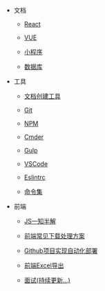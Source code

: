 * 文档

  * [React](Note/React/README.md)

  * [VUE](Note/vue/README.md)

  * [小程序](Note/mini-app/README.md)

  * [数据库](Note/SQL/README.md)


* 工具

  * [文档创建工具](Note/tools/doc.md)

  * [Git](Note/tools/git.md) 

  * [NPM](Note/tools/npm.md)

  * [Cmder](Note/tools/cmder.md)

  * [Gulp](Note/tools/gulp.md)

  * [VSCode](Note/tools/editor.md) 

  * [Eslintrc](Note/tools/eslintrc.md)

  * [命令集](Note/tools/command.md)

* 前端

  * [JS一知半解](fe/JS.md)

  * [前端常见下载处理方案 ](fe/blobDownload.md)

  * [Github项目实现自动化部署](fe/deploy.md)

  * [前端Excel导出](fe/exportExl.md)

  * [面试(持续更新...)](fe/interview.md)